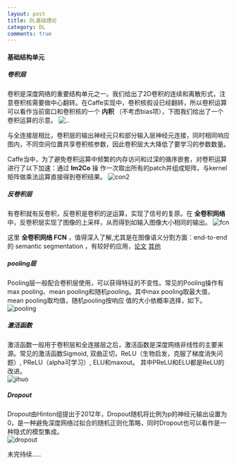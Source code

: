 ```yaml
---
layout: post
title: DL基础理论
category: DL
comments: true
---
```

#### 基础结构单元
##### 卷积层  



卷积是深度网络的重要结构单元之一。我们给出了2D卷积的连续和离散形式，注意卷积核需要做中心翻转。在Caffe实现中，卷积核假设已经翻转，所以卷积运算可以看作当前窗口和卷积核的一个 **内积** （不考虑bias项），下图我们给出了一个卷积运算的示意。
![..](https://raw.githubusercontent.com/glbing/blogs/gh-pages/images/123.png)

与全连接层相比，卷积层的输出神经元只和部分输入层神经元连接，同时相同响应图内，不同空间位置共享卷积核参数，因此卷积层大大降低了要学习的参数数量。

Caffe当中，为了避免卷积运算中频繁的内存访问和过深的循序嵌套，对卷积运算进行了以下加速：通过 **Im2Co** 操 作一次取出所有的patch并组成矩阵，与kernel矩阵做乘法运算直接得到卷积结果。
![con2](https://raw.githubusercontent.com/glbing/blogs/gh-pages/images/con2.png)



##### 反卷积层



有卷积就有反卷积，反卷积是卷积的逆运算，实现了信号的复原。在 **全卷积网络** 中，反卷积层实现了图像的上采样，从而得到如输入图像大小相同的输出。
![fcn](https://raw.githubusercontent.com/glbing/blogs/gh-pages/images/fcn.png)

这里 **全卷积网络 FCN** ，值得深入了解,尤其是在图像语义分割方面：end-to-end 的
semantic segmentation ，有较好的应用，[论文](http://www.cs.berkeley.edu/~jonlong/long_shelhamer_fcn.pdf)  [其他](http://blog.csdn.net/u010678153/article/details/48676195)


##### pooling层

Pooling层一般配合卷积层使用，可以获得特征的不变性。常见的Pooling操作有max pooling、mean pooling和随机pooling。其中max pooling取最大值，mean pooling取均值，随机pooling按响应 值的大小依概率选择，如下。
![pooling](https://raw.githubusercontent.com/glbing/blogs/gh-pages/images/pooling.png)  


##### 激活函数

激活函数一般用于卷积层和全连接层之后，激活函数是深度网络非线性的主要来源。常见的激活函数Sigmoid, 双曲正切，ReLU（生物启发，克服了梯度消失问题）, PReLU（alpha可学习）, ELU和maxout。 其中PReLU和ELU都是ReLU的改进。  
![jihuo](https://raw.githubusercontent.com/glbing/blogs/gh-pages/images/jihuo.png)


##### Dropout

Dropout由Hinton组提出于2012年，Dropout随机将比例为p的神经元输出设置为0，是一种避免深度网络过拟合的随机正则化策略，同时Dropout也可以看作是一种隐式的模型集成。  
![dropout](https://raw.githubusercontent.com/glbing/blogs/gh-pages/images/dropout.png)

未完待续.....
